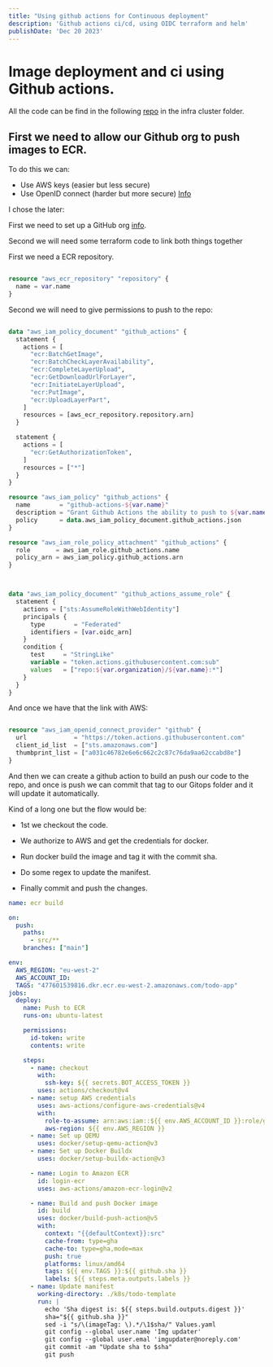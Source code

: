 ```yaml
---
title: "Using github actions for Continuous deployment"
description: 'Github actions ci/cd, using OIDC terraform and helm'
publishDate: 'Dec 20 2023'
---
```



# Image deployment and ci using Github actions.

All the code can be find in the following [repo](https://github.com/oscar-todo-app/todo-app) in the infra cluster folder.

## First we need to allow our Github org to push images to ECR.

To do this we can:

- Use AWS keys (easier but less secure)
- Use OpenID connect (harder but more secure) [Info](https://docs.github.com/en/actions/deployment/security-hardening-your-deployments/configuring-openid-connect-in-amazon-web-services)

I chose the later:

First we need to set up a GitHub org [info](https://github.com/topics/github-organization).

Second we will need some terraform code to link both things together


First we need a ECR repository.

``` terraform

resource "aws_ecr_repository" "repository" {
  name = var.name
}
```

Second we will need to give permissions to push to the repo:

``` terraform

data "aws_iam_policy_document" "github_actions" {
  statement {
    actions = [
      "ecr:BatchGetImage",
      "ecr:BatchCheckLayerAvailability",
      "ecr:CompleteLayerUpload",
      "ecr:GetDownloadUrlForLayer",
      "ecr:InitiateLayerUpload",
      "ecr:PutImage",
      "ecr:UploadLayerPart",
    ]
    resources = [aws_ecr_repository.repository.arn]
  }

  statement {
    actions = [
      "ecr:GetAuthorizationToken",
    ]
    resources = ["*"]
  }
}

resource "aws_iam_policy" "github_actions" {
  name        = "github-actions-${var.name}"
  description = "Grant Github Actions the ability to push to ${var.name} from oscarsjlh/${var.name}"
  policy      = data.aws_iam_policy_document.github_actions.json
}

resource "aws_iam_role_policy_attachment" "github_actions" {
  role       = aws_iam_role.github_actions.name
  policy_arn = aws_iam_policy.github_actions.arn
}



data "aws_iam_policy_document" "github_actions_assume_role" {
  statement {
    actions = ["sts:AssumeRoleWithWebIdentity"]
    principals {
      type        = "Federated"
      identifiers = [var.oidc_arn]
    }
    condition {
      test     = "StringLike"
      variable = "token.actions.githubusercontent.com:sub"
      values   = ["repo:${var.organization}/${var.name}:*"]
    }
  }
}
```


And once we have that the link with AWS:

``` terraform

resource "aws_iam_openid_connect_provider" "github" {
  url             = "https://token.actions.githubusercontent.com"
  client_id_list  = ["sts.amazonaws.com"]
  thumbprint_list = ["a031c46782e6e6c662c2c87c76da9aa62ccabd8e"]
}

```


And then we can create a github action to build an push our code to the repo, and once is push we can commit that tag to our Gitops folder and it will update it automatically.

Kind of a long one but the flow would be:
- 1st we checkout the code.

- We authorize to AWS and get the credentials for docker.

- Run docker build the image and tag it with the commit sha.

- Do some regex to update the manifest.

- Finally commit and push the changes.

``` yaml
name: ecr build

on:
  push:
    paths:
      - src/**
    branches: ["main"]

env:
  AWS_REGION: "eu-west-2"
  AWS_ACCOUNT_ID:
  TAGS: "477601539816.dkr.ecr.eu-west-2.amazonaws.com/todo-app"
jobs:
  deploy:
    name: Push to ECR
    runs-on: ubuntu-latest

    permissions:
      id-token: write
      contents: write

    steps:
      - name: checkout
        with:
          ssh-key: ${{ secrets.BOT_ACCESS_TOKEN }}
        uses: actions/checkout@v4
      - name: setup AWS credentials
        uses: aws-actions/configure-aws-credentials@v4
        with:
          role-to-assume: arn:aws:iam::${{ env.AWS_ACCOUNT_ID }}:role/github-actions-oscar-todo-app-todo-app
          aws-region: ${{ env.AWS_REGION }}
      - name: Set up QEMU
        uses: docker/setup-qemu-action@v3
      - name: Set up Docker Buildx
        uses: docker/setup-buildx-action@v3

      - name: Login to Amazon ECR
        id: login-ecr
        uses: aws-actions/amazon-ecr-login@v2

      - name: Build and push Docker image
        id: build
        uses: docker/build-push-action@v5
        with:
          context: "{{defaultContext}}:src"
          cache-from: type=gha
          cache-to: type=gha,mode=max
          push: true
          platforms: linux/amd64
          tags: ${{ env.TAGS }}:${{ github.sha }}
          labels: ${{ steps.meta.outputs.labels }}
      - name: Update manifest
        working-directory: ./k8s/todo-template
        run: |
          echo 'Sha digest is: ${{ steps.build.outputs.digest }}'
          sha="${{ github.sha }}"
          sed -i "s/\(imageTag: \).*/\1$sha/" Values.yaml
          git config --global user.name 'Img updater'
          git config --global user.emal 'imgupdater@noreply.com'
          git commit -am "Update sha to $sha"
          git push
```

